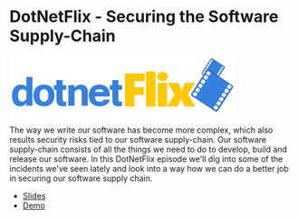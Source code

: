 # DotNetFlix - Securing the Software Supply-Chain

![DotNetFlix](dotnetflix.png?raw=true")

The way we write our software has become more complex, which also results security risks tied to our software supply-chain. Our software supply-chain consists of all the things we need to do to develop, build and release our software. 
In this DotNetFlix episode we'll dig into some of the incidents we've seen lately and look into a way how we can do a better job in securing our software supply chain. 

- [Slides](./Slides/DotNetFlix.pdf)
- [Demo](./Demo/in-toto-demo)